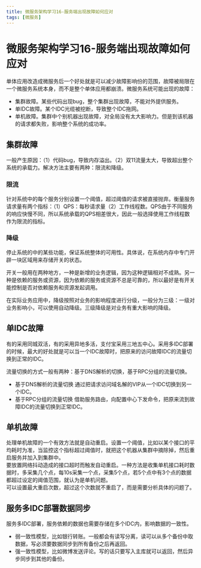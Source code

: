 ```yaml
---
title: 微服务架构学习16-服务端出现故障如何应对
tags: [微服务]
---
```

# 微服务架构学习16-服务端出现故障如何应对
单体应用改造成微服务后一个好处就是可以减少故障影响份的范围，故障被局限在一个微服务系统本身，而不是整个单体应用都崩溃。微服务系统可能出现的故障：
- 集群故障。某些代码出现bug，整个集群出现故障，不能对外提供服务。
- 单IDC故障。某个IDC光缆被挖断，导致整个IDC拖网。
- 单机故障。集群中个别机器出现故障，对全局没有太大影响力。但是到该机器的请求都失败，影响整个系统的成功率。


## 集群故障
一般产生原因：（1）代码bug，导致内存溢出。（2）双11流量太大，导致超出整个系统的承载力。解决方法主要有两种：限流和降级。
### 限流
针对系统中的每个服务分别设置一个阈值，超过阈值的请求被直接抛弃。衡量服务请求量有两个指标：（1）QPS：每秒请求量（2）工作线程数。QPS由于不同服务的响应快慢不同，所以系统承载的QPS相差很大，因此一般选择使用工作线程数作为限流的指标。

### 降级
停止系统的中的某些功能，保证系统整体的可用性。具体说，在系统内存中专门开辟一块区域用来存储开关的状态。     

开关一般用在两种地方，一种是新增的业务逻辑，因为这种逻辑相对不成熟。另一种是依赖的服务或资源，因为依赖的服务或资源不总是可靠的，所以最好是有开关能控制是否对依赖服务和资源发起调用。   

在实际业务应用中，降级按照对业务的影响程度进行分级，一般分为三级：一级对业务影响小，可以使用自动降级。三级降级是对业务有重大影响的降级。

## 单IDC故障
有的采用同城双活，有的采用异地多活，支付宝采用三地五中心。采用多IDC部署的时候，最大的好处就是可以当一个IDC故障时，把原来的访问故障IDC的流量切换到正常的IDC。   

流量切换的方式一般有两种：基于DNS解析的切换，基于RPC分组的流量切换。 
- 基于DNS解析的流量切换
通过把请求访问域名解的VIP从一个IDC切换到另一个IDC。
- 基于RPC分组的流量切换
借助服务路由，向配置中心下发命令，把原来流到故障IDC的流量切换到正常IDC。   

## 单机故障
处理单机故障的一个有效方法就是自动重启。设置一个阈值，比如以某个接口的平均耗时为准，当监控这个指标超过阈值时，就把这个机器从集群中摘除掉，然后重启服务并加入到集群中。  
要放置网络抖动造成的接口超时而触发自动重启。一种方法是收集单机接口耗时数据时，多采集几个点，每10s采集一个点，采集5个点，若5个点中有3个点的数据都超过设定的阈值范围，就认为是单机问题。   
可以设置最大重启次数，超过这个次数就不重启了，而是需要分析具体的问题了。

## 服务多IDC部署数据同步
服务多IDC部署，服务依赖的数据也需要存储在多个IDC内，影响数据的一致性。 
- 弱一致性模型，比如银行转账。一般都会有读写分离，读可以从多个备份中取数据，写必须要数据同步到所有备份之后再返回。
- 强一致性模型，比如微博发送评论。写的话只要写入主库就可以返回，然后异步同步到其他的备份。





































